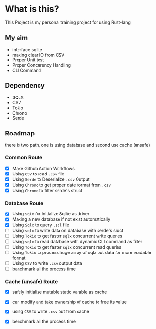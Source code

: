 # What is this?
This Project is my personal training project for using Rust-lang

## My aim
- interface sqlite
- making clear IO from CSV
- Proper Unit test
- Proper Concurency Handling
- CLI Command

## Dependency
- SQLX
- CSV
- Tokio
- Chrono
- Serde

## Roadmap
there is two path, one is using database and second use cache (unsafe)

### Common Route
* [x] Make Github Action Workflows
* [x] Using `CSV` to read `.csv` file
* [x] Using `Serde` to Deserialize `.csv` Output
* [x] Using `Chrono` to get proper date format from `.csv`
* [x] Using `Chrono` to filter serde's struct

### Database Route
* [x] Using `Sqlx` for initialize Sqlite as driver
* [x] Making a new database if not exist automatically
* [x] Using `Sqlx` to query `.sql` file
* [ ] Using `sqlx` to write data on database with serde's sruct
* [ ] Using `Tokio` to get faster `sqlx` concurrent write queries
* [ ] Using `sqlx` to read database with dynamic CLI command as filter
* [ ] Using `Tokio` to get faster `sqlx` concurrent read queries
* [ ] Using `Tokio` to process huge array of sqlx out data for more readable format
* [ ] Using `CSV` to write `.csv` output data
* [ ] banchmark all the process time

### Cache (unsafe) Route
* [x] safely initialize mutable static varable as cache
* [x] can modify and take ownership of cache to free its value
* [x] using `CSV` to write `.csv` out from cache
* [x] benchmark all the process time

